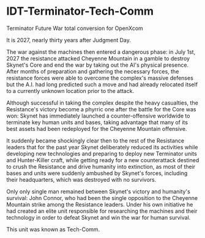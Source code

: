 # IDT-Terminator-Tech-Comm
Terminator Future War total conversion for OpenXcom

It is 2027, nearly thirty years after Judgment Day. 

The war against the machines then entered a dangerous phase: in July 1st, 2027 the resistance attacked Cheyenne Mountain in a gamble to destroy Skynet's Core and end the war by taking out the AI's physical presence. After months of preparation and gathering the necessary forces, the resistance forces were able to overcome the complex's massive defenses but the A.I. had long predicted such a move and had already relocated itself to a currently unknown location prior to the attack.

Although successful in taking the complex despite the heavy casualties, the Resistance's victory become a phyrric one after the battle for the Core was won: Skynet has immediately launched a counter-offensive worldwide to terminate key human units and bases, taking advantage that many of its best assets had been redeployed for the Cheyenne Mountain offensive.

It suddenly became shockingly clear then to the rest of the Resistance leaders that for the past year Skynet deliberately reduced its activities while developing new technologies and preparing to deploy new Terminator units and Hunter-Killer craft, while getting ready for a new counterattack destined to crush the Resistance and drive humanity into extinction, as most of their bases and units were suddenly ambushed by Skynet's forces, including their headquarters, which was destroyed with no survivors. 

Only only single man remained between Skynet's victory and humanity's survival: John Connor, who had been the single opposition to the Cheyenne Mountain strike among the Resistance leaders. Under his own initiative he had created an elite unit responsible for researching the machines and their technology in order to defeat Skynet and win the war for human survival.

This unit was known as Tech-Comm.